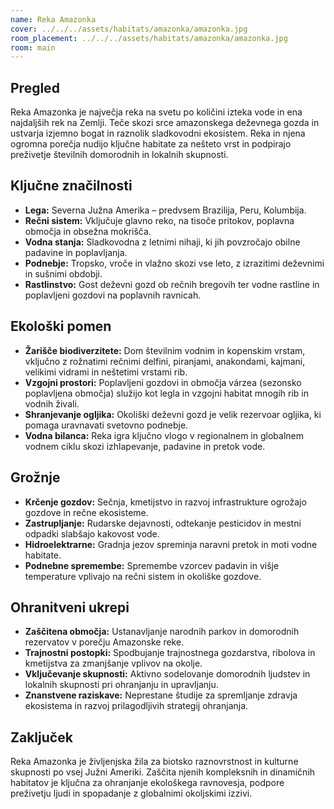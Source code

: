 ```yaml
---
name: Reka Amazonka
cover: ../../../assets/habitats/amazonka/amazonka.jpg
room_placement: ../../../assets/habitats/amazonka/amazonka.jpg
room: main
---
```

## Pregled
Reka Amazonka je največja reka na svetu po količini izteka vode in ena najdaljših rek na Zemlji. Teče skozi srce amazonskega deževnega gozda in ustvarja izjemno bogat in raznolik sladkovodni ekosistem. Reka in njena ogromna porečja nudijo ključne habitate za nešteto vrst in podpirajo preživetje številnih domorodnih in lokalnih skupnosti.

## Ključne značilnosti
- **Lega:** Severna Južna Amerika – predvsem Brazilija, Peru, Kolumbija.
- **Rečni sistem:** Vključuje glavno reko, na tisoče pritokov, poplavna območja in obsežna mokrišča.
- **Vodna stanja:** Sladkovodna z letnimi nihaji, ki jih povzročajo obilne padavine in poplavljanja.
- **Podnebje:** Tropsko, vroče in vlažno skozi vse leto, z izrazitimi deževnimi in sušnimi obdobji.
- **Rastlinstvo:** Gost deževni gozd ob rečnih bregovih ter vodne rastline in poplavljeni gozdovi na poplavnih ravnicah.

## Ekološki pomen
- **Žarišče biodiverzitete:** Dom številnim vodnim in kopenskim vrstam, vključno z rožnatimi rečnimi delfini, piranjami, anakondami, kajmani, velikimi vidrami in neštetimi vrstami rib.
- **Vzgojni prostori:** Poplavljeni gozdovi in območja várzea (sezonsko poplavljena območja) služijo kot legla in vzgojni habitat mnogih rib in vodnih živali.
- **Shranjevanje ogljika:** Okoliški deževni gozd je velik rezervoar ogljika, ki pomaga uravnavati svetovno podnebje.
- **Vodna bilanca:** Reka igra ključno vlogo v regionalnem in globalnem vodnem ciklu skozi izhlapevanje, padavine in pretok vode.

## Grožnje
- **Krčenje gozdov:** Sečnja, kmetijstvo in razvoj infrastrukture ogrožajo gozdove in rečne ekosisteme.
- **Zastrupljanje:** Rudarske dejavnosti, odtekanje pesticidov in mestni odpadki slabšajo kakovost vode.
- **Hidroelektrarne:** Gradnja jezov spreminja naravni pretok in moti vodne habitate.
- **Podnebne spremembe:** Spremembe vzorcev padavin in višje temperature vplivajo na rečni sistem in okoliške gozdove.

## Ohranitveni ukrepi
- **Zaščitena območja:** Ustanavljanje narodnih parkov in domorodnih rezervatov v porečju Amazonske reke.
- **Trajnostni postopki:** Spodbujanje trajnostnega gozdarstva, ribolova in kmetijstva za zmanjšanje vplivov na okolje.
- **Vključevanje skupnosti:** Aktivno sodelovanje domorodnih ljudstev in lokalnih skupnosti pri ohranjanju in upravljanju.
- **Znanstvene raziskave:** Neprestane študije za spremljanje zdravja ekosistema in razvoj prilagodljivih strategij ohranjanja.

## Zaključek
Reka Amazonka je življenjska žila za biotsko raznovrstnost in kulturne skupnosti po vsej Južni Ameriki. Zaščita njenih kompleksnih in dinamičnih habitatov je ključna za ohranjanje ekološkega ravnovesja, podpore preživetju ljudi in spopadanje z globalnimi okoljskimi izzivi.
